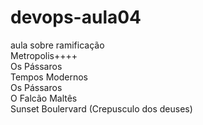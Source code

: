 # devops-aula04
aula sobre ramificação<br/>
Metropolis++++<br/>
Os Pássaros<br/>
Tempos Modernos<br/>
Os Pássaros<br/>
O Falcão Maltês<br/>
Sunset Boulervard (Crepusculo dos deuses)<br/>
